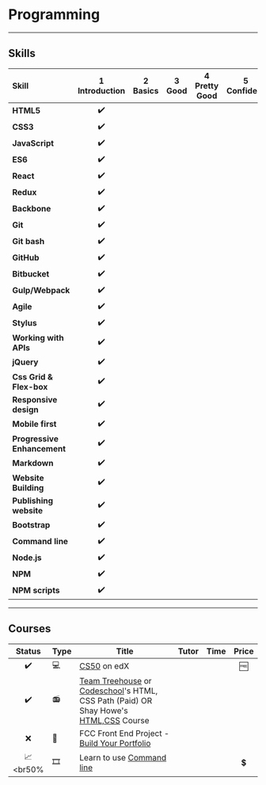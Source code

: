 # Programming

----

## Skills

[done]: https://user-images.githubusercontent.com/29199184/32275438-8385f5c0-bf0b-11e7-9406-42265f71e2bd.png "Done"

|               Skill              | 1<br>Introduction | 2<br>Basics   | 3<br>Good     | 4<br>Pretty Good | 5<br>Confident | 6<br>Awesome    |
|:-------------------------------- |:-----------------:|:-------------:|:-------------:|:----------------:|:--------------:|:---------------:|
|**HTML5**                         |✔️|
|**CSS3**                          |✔️|
|**JavaScript**                    |✔️|
|**ES6**                           |✔️|
|**React**                         |✔️|
|**Redux**                         |✔️|
|**Backbone**                      |✔️|
|**Git**                           |✔️|
|**Git bash**                      |✔️|
|**GitHub**                        |✔️|
|**Bitbucket**                     |✔️|
|**Gulp/Webpack**                  |✔️|
|**Agile**                         |✔️|
|**Stylus**                        |✔️|
|**Working with APIs**             |✔️|
|**jQuery**                        |✔️|
|**Css Grid & Flex-box**           |✔️|
|**Responsive design**             |✔️|
|**Mobile first**                  |✔️|
|**Progressive Enhancement**       |✔️|
|**Markdown**                      |✔️|
|**Website Building**              |✔️|
|**Publishing website**            |✔️|
|**Bootstrap**                     |✔️|
|**Command line**                  |✔️|
|**Node.js**                       |✔️|
|**NPM**                           |✔️|
|**NPM scripts**                   |✔️|

----

## Courses

| Status | Type | Title | Tutor | Time | Price |
| :------: | ------ | ------ | ------------ | ------- | :-------: |
|✔️|💻| [CS50](https://courses.edx.org/courses/course-v1%3AHarvardX%2BCS50%2BX/)  on edX |||🆓|
|✔️|📻|  [Team Treehouse](https://teamtreehouse.com/tracks) or [Codeschool](https://www.codeschool.com/learn/html-css)'s HTML, CSS Path (Paid) OR Shay Howe's [HTML,CSS](http://learn.shayhowe.com/html-css/) Course |
|❌|📘| FCC Front End Project - [Build Your Portfolio](https://www.freecodecamp.com/challenges/build-a-personal-portfolio-webpage) |
|📈<br50%|🎞| Learn to use [Command line](https://commandlinepoweruser.com/)|||💲|
